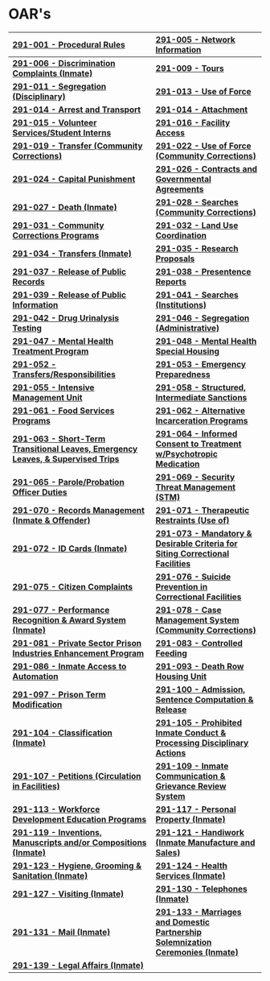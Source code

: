# OAR's

| [**291-001 - Procedural Rules**](219-001-procedural-rules.md) | [**291-005 - Network Information**](291-005-network-information-system-access-and-security.md) |
| :--- | :--- |
| [**291-006 - Discrimination Complaints \(Inmate\)**](291-006-discrimination-complaints-inmate.md) | [**291-009 - Tours**](291-009-tours.md) |
| [**291-011 - Segregation \(Disciplinary\)**](291-011-segregation.md) | [**291-013 - Use of Force**](291-013-use-of-force.md) |
| [**291-014 - Arrest and Transport**](291-014-arrest-and-transport/) | [**291-014 - Attachment**](291-014-arrest-and-transport/291-014-attachment.md) |
| [**291-015 - Volunteer Services/Student Interns**](291-015-volunteer-services-student-interns.md) | [**291-016 - Facility Access**](291-016-facility-access.md) |
| [**291-019 - Transfer \(Community Corrections\)**](291-019-transfer-community-corrections.md) | [**291-022 - Use of Force \(Community Corrections\)**](291-022-use-of-force-community-corrections.md) |
| [**291-024 - Capital Punishment**](291-024-capital-punishment.md) | [**291-026 - Contracts and Governmental Agreements**](untitled.md) |
| [**291-027 - Death \(Inmate\)**](291-027-death-inmate.md) | [**291-028 - Searches \(Community Corrections\)**](291-028-searches-community-corrections.md) |
| [**291-031 - Community Corrections Programs**](291-031-community-corrections-programs.md) | [**291-032 - Land Use Coordination**](291-032-land-use-coordination.md) |
| [**291-034 - Transfers \(Inmate\)**](291-034-transfers-inmate.md) | [**291-035 - Research Proposals**](291-035-research-proposals.md) |
| [**291-037 - Release of Public Records**](291-037-release-of-public-records.md) | [**291-038 - Presentence Reports**](291-038-presentence-reports.md) |
| [**291-039 - Release of Public Information**](291-039-release-of-public-information.md) | [**291-041 - Searches \(Institutions\)**](291-041-searches-institutions.md) |
| [**291-042 - Drug Urinalysis Testing**](291-042-drug-urinalysis-testing.md) | [**291-046 - Segregation \(Administrative\)**](291-046-segregation-administrative.md) |
| [**291-047 - Mental Health Treatment Program**](291-047-mental-health-treatment-program.md) | [**291-048 - Mental Health Special Housing**](291-048-mental-health-special-housing.md) |
| [**291-052 - Transfers/Responsibilities**](291-052-transfers-responsibilities.md) | [**291-053 - Emergency Preparedness**](291-053-emergency-preparedness.md) |
| [**291-055 - Intensive Management Unit**](291-055-intensive-management-unit.md) | [**291-058 - Structured, Intermediate Sanctions**](291-058-structured-intermediate-sanctions.md) |
| [**291-061 - Food Services Programs**](291-061-food-services-programs.md) | [**291-062 - Alternative Incarceration Programs**](291-062-alternative-incarceration-programs.md) |
| [**291-063 - Short-Term Transitional Leaves, Emergency Leaves, & Supervised Trips**](291-063-short-term-transitional-leaves-emergency-leaves-and-supervised-trips.md) | [**291-064 - Informed Consent to Treatment w/Psychotropic Medication**](291-064-informed-consent-to-treatment.md) |
| [**291-065 - Parole/Probation Officer Duties**](291-065-parole-probation-officer-duties.md) | [**291-069 - Security Threat Management \(STM\)**](291-069-security-threat-management.md) |
| [**291-070 - Records Management  \(Inmate & Offender\)**](291-070-records-management.md) | [**291-071 - Therapeutic Restraints \(Use of\)**](291-071-therapeutic-restraints-use-of.md) |
| [**291-072 - ID Cards \(Inmate\)**](291-072-id-cards-inmate.md) | [**291-073 - Mandatory & Desirable  Criteria for Siting Correctional Facilities**](291-073-mandatory-and-desirable-criteria-for-siting-correctional-facilities.md) |
| [**291-075 - Citizen Complaints**](291-075-citizen-complaints.md) | [**291-076 - Suicide Prevention in  Correctional Facilities**](291-076-suicide-prevention-in-correctional-facilities.md) |
| [**291-077 - Performance Recognition & Award System \(Inmate\)**](291-077-performance-recognition-and-award-system-inmate.md) | [**291-078 - Case Management  System \(Community Corrections\)**](291-078-case-management-system-community-corrections.md) |
| [**291-081 - Private Sector Prison  Industries Enhancement Program**](291-081-private-sector-prison-industries-enhancement-program.md) | [**291-083 - Controlled Feeding**](291-083-controlled-feeding.md) |
| [**291-086 - Inmate Access to Automation**](291-086-inmate-access-to-automation.md) | [**291-093 - Death Row Housing Unit**](291-093-death-row-housing-unit.md) |
| [**291-097 - Prison Term Modification**](291-097-prison-term-modification.md) | [**291-100 - Admission, Sentence Computation  & Release**](291-100-admission-sentence-computation-and-release.md) |
| [**291-104 - Classification \(Inmate\)**](291-104-classification-inmate.md) | [**291-105 - Prohibited Inmate Conduct & Processing Disciplinary Actions**](291-105-prohibited-inmate-conduct-and-processing-disciplinary-actions.md) |
| [**291-107 - Petitions \(Circulation in Facilities\)**](291-107-petitions-circulation-in-facilities.md) | [**291-109 - Inmate Communication &  Grievance Review System**](291-109-inmate-communication-and-grievance-review-system.md) |
| [**291-113 - Workforce Development  Education Programs**](291-113-workforce-development-education-programs.md) | [**291-117 - Personal Property \(Inmate\)**](291-117-personal-property-inmate.md) |
| [**291-119 - Inventions, Manuscripts  and/or Compositions \(Inmate\)**](291-119-inventions-manuscripts-and-or-compositions-inmate.md) | [**291-121 - Handiwork  \(Inmate Manufacture and Sales\)**](291-121-handiwork-inmate-manufacture-and-sales.md) |
| [**291-123 - Hygiene, Grooming & Sanitation \(Inmate\)**](291-123-hygiene-grooming-and-sanitation-inmate.md) | [**291-124 - Health Services \(Inmate\)**](291-124-health-services-inmate.md) |
| [**291-127 - Visiting \(Inmate\)**](291-127-visiting-inmate.md) | [**291-130 - Telephones \(Inmate\)**](291-130-telephones-inmate.md) |
| [**291-131 - Mail \(Inmate\)**](291-131-mail-inmate.md) | [**291-133 - Marriages and Domestic  Partnership Solemnization Ceremonies \(Inmate\)**](291-133-marriages-and-domestic-partnership-solemnization-ceremonies-inmate.md) |
| [**291-139 - Legal Affairs \(Inmate\)**](291-139-legal-affairs-inmate.md) |  |



